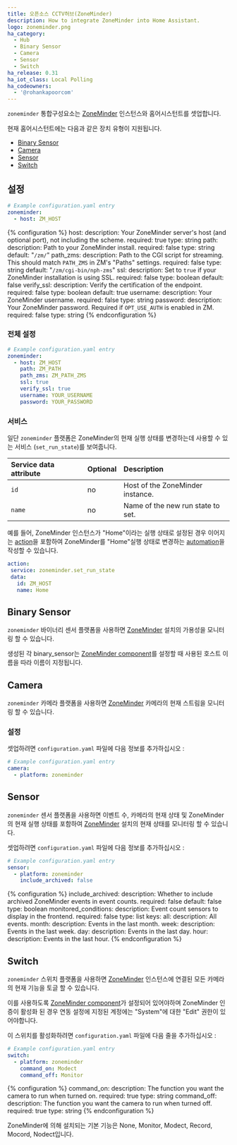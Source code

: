 ```yaml
---
title: 오픈소스 CCTV허브(ZoneMinder)
description: How to integrate ZoneMinder into Home Assistant.
logo: zoneminder.png
ha_category:
  - Hub
  - Binary Sensor
  - Camera
  - Sensor
  - Switch
ha_release: 0.31
ha_iot_class: Local Polling
ha_codeowners:
  - '@rohankapoorcom'
---
```


`zoneminder` 통합구성요소는 [ZoneMinder](https://www.zoneminder.com) 인스턴스와 홈어시스턴트를 셋업합니다.

현재 홈어시스턴트에는 다음과 같은 장치 유형이 지원됩니다.

- [Binary Sensor](#binary-sensor)
- [Camera](#camera)
- [Sensor](#sensor)
- [Switch](#switch)

## 설정

```yaml
# Example configuration.yaml entry
zoneminder:
  - host: ZM_HOST
```

{% configuration %}
host:
  description: Your ZoneMinder server's host (and optional port), not including the scheme.
  required: true
  type: string
path:
  description: Path to your ZoneMinder install.
  required: false
  type: string
  default: "`/zm/`"
path_zms:
  description: Path to the CGI script for streaming. This should match `PATH_ZMS` in ZM's "Paths" settings.
  required: false
  type: string
  default: "`/zm/cgi-bin/nph-zms`"
ssl:
  description: Set to `true` if your ZoneMinder installation is using SSL.
  required: false
  type: boolean
  default: false
verify_ssl:
  description: Verify the certification of the endpoint.
  required: false
  type: boolean
  default: true
username:
  description: Your ZoneMinder username.
  required: false
  type: string
password:
  description: Your ZoneMinder password. Required if `OPT_USE_AUTH` is enabled in ZM.
  required: false
  type: string
{% endconfiguration %}

### 전체 설정

```yaml
# Example configuration.yaml entry
zoneminder:
  - host: ZM_HOST
    path: ZM_PATH
    path_zms: ZM_PATH_ZMS
    ssl: true
    verify_ssl: true
    username: YOUR_USERNAME
    password: YOUR_PASSWORD
```

### 서비스

일단 `zoneminder` 플랫폼은 ZoneMinder의 현재 실행 상태를 변경하는데 사용할 수 있는 서비스 (`set_run_state`)를 보여줍니다.

| Service data attribute | Optional | Description                       |
|:-----------------------|:---------|:----------------------------------|
| `id`                   | no       | Host of the ZoneMinder instance.  |
| `name`                 | no       | Name of the new run state to set. |

예를 들어, ZoneMinder 인스턴스가 "Home"이라는 실행 상태로 설정된 경우 이어지는 [action](/getting-started/automation-action/)을 포함하여 ZoneMinder를 "Home"실행 상태로 변경하는 [automation](/getting-started/automation/)을 작성할 수 있습니다. 

 ```yaml
action:
  service: zoneminder.set_run_state
  data:
    id: ZM_HOST
    name: Home
```

## Binary Sensor

`zoneminder` 바이너리 센서 플랫폼을 사용하면 [ZoneMinder](https://www.zoneminder.com) 설치의 가용성을 모니터링 할 수 있습니다.

생성된 각 binary_sensor는 [ZoneMinder component](/integrations/zoneminder/)를 설정할 때 사용된 호스트 이름을 따라 이름이 지정됩니다.

## Camera

`zoneminder` 카메라 플랫폼을 사용하면 [ZoneMinder](https://www.zoneminder.com) 카메라의 현재 스트림을 모니터링 할 수 있습니다.

### 설정

셋업하려면 `configuration.yaml` 파일에 다음 정보를 추가하십시오 :

```yaml
# Example configuration.yaml entry
camera:
  - platform: zoneminder
```

## Sensor

`zoneminder` 센서 플랫폼을 사용하면 이벤트 수, 카메라의 현재 상태 및 ZoneMinder의 현재 실행 상태를 포함하여 [ZoneMinder](https://www.zoneminder.com) 설치의 현재 상태를 모니터링 할 수 있습니다.

셋업하려면 `configuration.yaml` 파일에 다음 정보를 추가하십시오 :

```yaml
# Example configuration.yaml entry
sensor:
  - platform: zoneminder
    include_archived: false
```

{% configuration %}
include_archived:
  description: Whether to include archived ZoneMinder events in event counts.
  required: false
  default: false
  type: boolean
monitored_conditions:
  description: Event count sensors to display in the frontend.
  required: false
  type: list
  keys:
    all:
      description: All events.
    month:
      description: Events in the last month.
    week:
      description: Events in the last week.
    day:
      description: Events in the last day.
    hour:
      description: Events in the last hour.
{% endconfiguration %}

## Switch

`zoneminder` 스위치 플랫폼을 사용하면 [ZoneMinder](https://www.zoneminder.com) 인스턴스에 연결된 모든 카메라의 현재 기능을 토글 할 수 있습니다.

<div class='note'>

이를 사용하도록 [ZoneMinder component](/integrations/zoneminder/)가 설정되어 있어야하며 ZoneMinder 인증이 활성화 된 경우 연동 설정에 지정된 계정에는 "System"에 대한 "Edit" 권한이 있어야합니다.

</div>

이 스위치를 활성화하려면 `configuration.yaml` 파일에 다음 줄을 추가하십시오 :

```yaml
# Example configuration.yaml entry
switch:
  - platform: zoneminder
    command_on: Modect
    command_off: Monitor
```

{% configuration %}
command_on:
  description: The function you want the camera to run when turned on.
  required: true
  type: string
command_off:
  description: The function you want the camera to run when turned off.
  required: true
  type: string
{% endconfiguration %}

<div class='note'>
ZoneMinder에 의해 설치되는 기본 기능은 None, Monitor, Modect, Record, Mocord, Nodect입니다.
</div>
